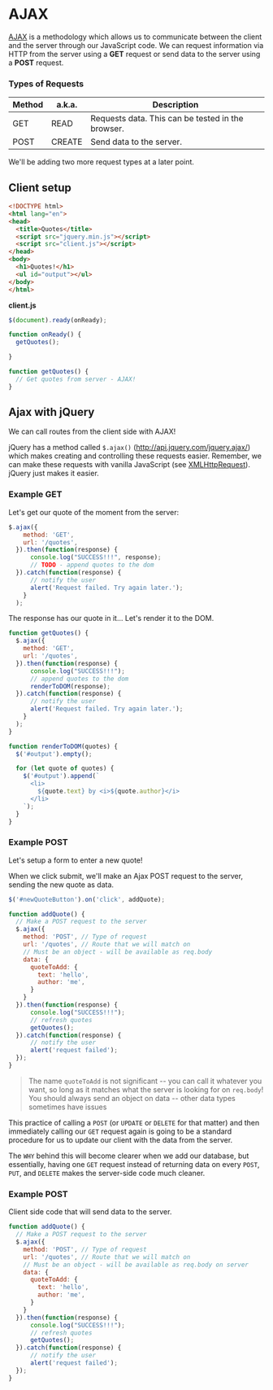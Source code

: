 # AJAX

[AJAX](https://www.w3schools.com/xml/ajax_intro.asp) is a methodology which allows us to communicate between the client and the server through our JavaScript code. We can request information via HTTP from the server using a **GET** request or send data to the server using a **POST** request.

### Types of Requests

Method | a.k.a. | Description
--- | --- | ---
GET | READ | Requests data. This can be tested in the browser.
POST | CREATE | Send data to the server.

We'll be adding two more request types at a later point.


## Client setup

```HTML
<!DOCTYPE html>
<html lang="en">
<head>
  <title>Quotes</title>
  <script src="jquery.min.js"></script>
  <script src="client.js"></script>
</head>
<body>
  <h1>Quotes!</h1>
  <ul id="output"></ul>
</body>
</html>
```
**client.js**
```JavaScript
$(document).ready(onReady);

function onReady() {
  getQuotes();

}

function getQuotes() {
  // Get quotes from server - AJAX!
}
```

## Ajax with jQuery

We can call routes from the client side with AJAX!

jQuery has a method called `$.ajax()` (http://api.jquery.com/jquery.ajax/) which makes creating and controlling these requests easier. Remember, we can make these requests with vanilla JavaScript (see [XMLHttpRequest](https://developer.mozilla.org/en-US/docs/Web/API/XMLHttpRequest)). jQuery just makes it easier. 

### Example GET
Let's get our quote of the moment from the server:

```JavaScript
$.ajax({
    method: 'GET',
    url: '/quotes',
  }).then(function(response) {
      console.log("SUCCESS!!!", response);
      // TODO - append quotes to the dom
  }).catch(function(response) {
      // notify the user
      alert('Request failed. Try again later.');
    }
  );
```

The response has our quote in it... Let's render it to the DOM.

```JavaScript
function getQuotes() {
  $.ajax({
    method: 'GET',
    url: '/quotes',
  }).then(function(response) {
      console.log("SUCCESS!!!");
      // append quotes to the dom
      renderToDOM(response);
  }).catch(function(response) {
      // notify the user
      alert('Request failed. Try again later.');
    }
  );
}

function renderToDOM(quotes) {
  $('#output').empty();

  for (let quote of quotes) {
    $('#output').append(`
      <li>
        ${quote.text} by <i>${quote.author}</i>
      </li>
    `);
  }
}
```

### Example POST
Let's setup a form to enter a new quote!

When we click submit, we'll make an Ajax POST request to the server, sending the new quote as data.

```JavaScript
$('#newQuoteButton').on('click', addQuote);

function addQuote() {
  // Make a POST request to the server
  $.ajax({
    method: 'POST', // Type of request
    url: '/quotes', // Route that we will match on
    // Must be an object - will be available as req.body
    data: { 
      quoteToAdd: { 
        text: 'hello', 
        author: 'me',
      }
    } 
  }).then(function(response) {
      console.log("SUCCESS!!!");
      // refresh quotes
      getQuotes();
  }).catch(function(response) {
      // notify the user
      alert('request failed');
  });
}
```

> The name `quoteToAdd` is not significant -- you can call it whatever you want, so long as it matches what the server is looking for on `req.body`!
> You should always send an object on data -- other data types sometimes have issues

This practice of calling a `POST` (or `UPDATE` or `DELETE` for that matter) and then immediately calling our `GET` request again is going to be a standard procedure for us to update our client with the data from the server. 

The `WHY` behind this will become clearer when we add our database, but essentially, having one `GET` request instead of returning data on every `POST`, `PUT`, and `DELETE` makes the server-side code much cleaner.


### Example POST

Client side code that will send data to the server.

```JavaScript
function addQuote() {
  // Make a POST request to the server
  $.ajax({
    method: 'POST', // Type of request
    url: '/quotes', // Route that we will match on
    // Must be an object - will be available as req.body on server
    data: { 
      quoteToAdd: { 
        text: 'hello', 
        author: 'me',
      }
    } 
  }).then(function(response) {
      console.log("SUCCESS!!!");
      // refresh quotes
      getQuotes();
  }).catch(function(response) {
      // notify the user
      alert('request failed');
  });
}
```